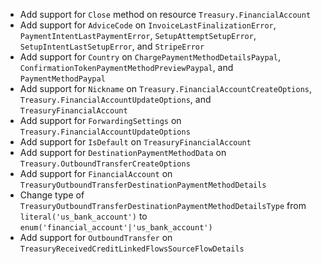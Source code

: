 * Add support for `Close` method on resource `Treasury.FinancialAccount`
* Add support for `AdviceCode` on `InvoiceLastFinalizationError`, `PaymentIntentLastPaymentError`, `SetupAttemptSetupError`, `SetupIntentLastSetupError`, and `StripeError`
* Add support for `Country` on `ChargePaymentMethodDetailsPaypal`, `ConfirmationTokenPaymentMethodPreviewPaypal`, and `PaymentMethodPaypal`
* Add support for `Nickname` on `Treasury.FinancialAccountCreateOptions`, `Treasury.FinancialAccountUpdateOptions`, and `TreasuryFinancialAccount`
* Add support for `ForwardingSettings` on `Treasury.FinancialAccountUpdateOptions`
* Add support for `IsDefault` on `TreasuryFinancialAccount`
* Add support for `DestinationPaymentMethodData` on `Treasury.OutboundTransferCreateOptions`
* Add support for `FinancialAccount` on `TreasuryOutboundTransferDestinationPaymentMethodDetails`
* Change type of `TreasuryOutboundTransferDestinationPaymentMethodDetailsType` from `literal('us_bank_account')` to `enum('financial_account'|'us_bank_account')`
* Add support for `OutboundTransfer` on `TreasuryReceivedCreditLinkedFlowsSourceFlowDetails`